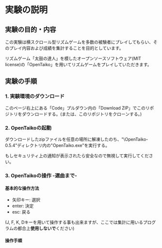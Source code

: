# 実験の説明

## 実験の目的・内容

この実験は横スクロール型リズムゲームを多数の被験者にプレイしてもらい、そのプレイ内容および成績を集計することを目的としています。

リズムゲーム「太鼓の達人」を模したオープンソースソフトウェア(MIT license)の「OpenTaiko」を用いてリズムゲームをプレイしていただきます。

## 実験の手順

### 1. 実験環境のダウンロード

このページ右上にある「Code」プルダウン内の「Download ZIP」でこのリポジトリをダウンロードする。(または、このリポジトリをクローンする。)

### 2. OpenTaikoの起動

ダウンロードしたzipファイルを任意の場所に解凍したのち、"\OpenTaiko-0.5.4"ディレクトリ内の"OpenTaiko.exe"を実行する。

もしセキュリティ上の通知が表示されたら安全なので無視して実行してください。

### 3. OpenTaikoの操作 -選曲まで-

#### 基本的な操作方法

* 矢印キー: 選択
* enter: 決定
* esc: 戻る

(J, F, K, Dキーを用いて操作する事も出来ますが、ここでは集計に用いるプログラムの都合上**使用しないで**ください)

#### 操作手順


